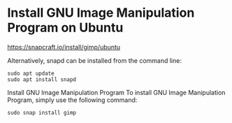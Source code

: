# Install GNU Image Manipulation Program on Ubuntu
https://snapcraft.io/install/gimp/ubuntu


Alternatively, snapd can be installed from the command line:
```
sudo apt update
sudo apt install snapd
```

Install GNU Image Manipulation Program
To install GNU Image Manipulation Program, simply use the following command:
```
sudo snap install gimp
```
